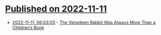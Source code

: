 # [Published on 2022-11-11](index.md)

* [2022-11-11, 06:03:03](https://news.ycombinator.com/item?id=33557767) - [The Velveteen Rabbit Was Always More Than a Children’s Book](https://www.vulture.com/2022/11/velveteen-rabbit-margery-williams-bianco-book.html)
